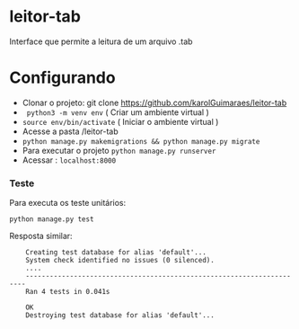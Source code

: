 # leitor-tab
Interface que permite a leitura de um arquivo .tab

# Configurando
 - Clonar o projeto: git clone https://github.com/karolGuimaraes/leitor-tab
 - ` python3 -m venv env` ( Criar um ambiente virtual )
 - ` source env/bin/activate ` ( Iniciar o ambiente virtual )
 - Acesse a pasta /leitor-tab
 - ` python manage.py makemigrations && python manage.py migrate `
 - Para executar o projeto ` python manage.py runserver `
 - Acessar : ` localhost:8000 `


### Teste 

Para executa os teste unitários: 

` python manage.py test `

Resposta similar:

        Creating test database for alias 'default'...
        System check identified no issues (0 silenced).
        ....
        ----------------------------------------------------------------------
        Ran 4 tests in 0.041s

        OK
        Destroying test database for alias 'default'...


